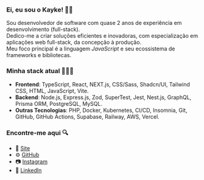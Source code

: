 ### Ei, eu sou o Kayke! 👋🏼

Sou desenvolvedor de software com quase 2 anos de experiência em desenvolvimento (full-stack). <br>
Dedico-me a criar soluções eficientes e inovadoras, com especialização em aplicações web full-stack, da concepção à produção. <br> 
Meu foco principal é a linguagem _JavaScript_ e seu ecossistema de frameworks e bibliotecas.

### Minha stack atual 👨🏻‍💻
- **Frontend**: TypeScript, React, NEXT.js, CSS/Sass, Shadcn/UI, Tailwind CSS, HTML, JavaScript, Vite.
- **Backend**: Node.js, Express.js, Zod, SuperTest, Jest, Nest.js, GraphQL, Prisma ORM, PostgreSQL, MySQL.
- **Outras Tecnologias**: PHP, Docker, Kubernetes, CI/CD, Insomnia, Git, GitHub, GitHub Actions, Supabase, Railway, AWS, Vercel.

### Encontre-me aqui 🔍
- 🚀 [Site](https://kaykebl-dev.vercel.app/)
- ⚙ [GitHub](https://github.com/kaykeeb3)
- 📷 [Instagram](https://instagram.com/kaykee_bl)
- 💼 [LinkedIn](https://www.linkedin.com/in/kayke-barbosa-loiola)
